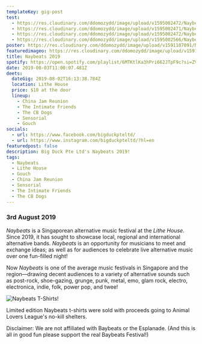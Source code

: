 ```yaml
---
templateKey: gig-post
test:
  - https://res.cloudinary.com/ddomozydd/image/upload/v1595002472/Naybeats/Naybeats_hrzjbu.jpg
  - https://res.cloudinary.com/ddomozydd/image/upload/v1595002471/Naybeats/Naybeats3_ssvjtg.jpg
  - https://res.cloudinary.com/ddomozydd/image/upload/v1595002472/Naybeats/Naybeats2_vdabsq.jpg
  - https://res.cloudinary.com/ddomozydd/image/upload/v1595002566/Naybeats/Naybeats4_vm8knb.jpg
poster: https://res.cloudinary.com/ddomozydd/image/upload/v1591107091/Naybeats/naybeat_hmhdyg.jpg
featuredimageo: https://res.cloudinary.com/ddomozydd/image/upload/v1591107091/Naybeats/naybeat_hmhdyg.jpg
title: Naybeats 2019
spotify: https://open.spotify.com/playlist/6MTKtlKa3hPri662JTpF9c?si=ZVj-fFNbTyKsPzc7z3pNWA
date: 2019-08-03T11:00:07.481Z
deets:
  dateGig: 2019-08-02T16:13:38.784Z
  location: Lithe House
  price: $10 at the door
  lineup:
    - China Jam Reunion
    - The Intimate Friends
    - The CB Dogs
    - Sensorial
    - Gouch
socials:
  - url: https://www.facebook.com/bigduckpteltd/
  - url: https://www.instagram.com/bigduckpteltd/?hl=en
featuredpost: false
description: Big Duck Pte Ltd's Naybeats 2019!
tags:
  - Naybeats
  - Lithe House
  - Gouch
  - China Jam Reunion
  - Sensorial
  - The Intimate Friends
  - The CB Dogs
---
```

### 3rd August 2019

*Naybeats* is a Singaporean alternative music festival at the *Lithe House*. Since 2019, it has sought to showcase local, regional and international alternative bands. *Naybeats* is an opportunity for musicians to meet and exchange ideas; as well as for audiences to celebrate live alternative music over one fun-filled night! 

Now *Naybeats* is one of the average music festivals in Singapore and the region—drawing decent audiences to a variety of alternative sounds such as post-rock, shoe-gazing, grunge, punk, metal, emo, glam rock, electro, electronica, indie, folk, power pop, and twee!



![](https://res.cloudinary.com/ddomozydd/image/upload/v1591106471/Naybeats/Nayshirt_fosofz.jpg "Naybeats T-Shirts!")

Limited edition Naybeats t-shirts were sold with proceeds going to Animal Lovers League's no-kill shelters.

Disclaimer: We are not affiliated with Baybeats or the Esplanade. (And this is all in good fun please support the real Baybeats Festival!)
